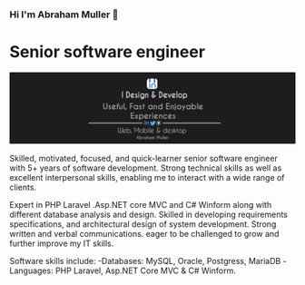 ### Hi I'm Abraham Muller 👋
# Senior software engineer 
![Design and Development](https://github.com/abrahamuller/abrahamuller/blob/main/banneer%20for%20social%20media%20all.png)

Skilled, motivated, focused, and quick-learner senior software engineer with 5+ years of software development. Strong technical skills as well as excellent interpersonal skills, enabling me to interact with a wide range of clients. 

Expert in PHP Laravel .Asp.NET core MVC and C# Winform  along with different database analysis and design. Skilled in developing requirements specifications, and architectural design of system development. Strong written and verbal communications. eager to be challenged to grow and further improve my IT skills.

Software skills include:
 -Databases: MySQL, Oracle, Postgress, MariaDB
 -Languages: PHP Laravel, Asp.NET Core MVC & C# Winform.
